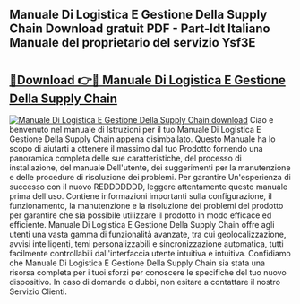 ## Manuale Di Logistica E Gestione Della Supply Chain Download gratuit PDF - Part-Idt Italiano Manuale del proprietario del servizio Ysf3E

# <h2><a href="http://dfeon96.blite.top/?on=Manuale+Di+Logistica+E+Gestione+Della+Supply+Chain">🔗Download 👉🔴 Manuale Di Logistica E Gestione Della Supply Chain</a></h2>

[![Manuale Di Logistica E Gestione Della Supply Chain download](https://i.imgur.com/lujVjoI.png)](http://dfeon96.blite.top/?on=Manuale+Di+Logistica+E+Gestione+Della+Supply+Chain)
Ciao e benvenuto nel manuale di Istruzioni per il tuo Manuale Di Logistica E Gestione Della Supply Chain appena disimballato. Questo Manuale ha lo scopo di aiutarti a ottenere il massimo dal tuo Prodotto fornendo una panoramica completa delle sue caratteristiche, del processo di installazione, del manuale Dell'utente, dei suggerimenti per la manutenzione e delle procedure di risoluzione dei problemi. Per garantire Un'esperienza di successo con il nuovo REDDDDDDD, leggere attentamente questo manuale prima dell'uso. Contiene informazioni importanti sulla configurazione, il funzionamento, la manutenzione e la risoluzione dei problemi del prodotto per garantire che sia possibile utilizzare il prodotto in modo efficace ed efficiente. Manuale Di Logistica E Gestione Della Supply Chain offre agli utenti una vasta gamma di funzionalità avanzate, tra cui geolocalizzazione, avvisi intelligenti, temi personalizzabili e sincronizzazione automatica, tutti facilmente controllabili dall'interfaccia utente intuitiva e intuitiva. Confidiamo che Manuale Di Logistica E Gestione Della Supply Chain sia stata una risorsa completa per i tuoi sforzi per conoscere le specifiche del tuo nuovo dispositivo. In caso di domande o dubbi, non esitare a contattare il nostro Servizio Clienti.
